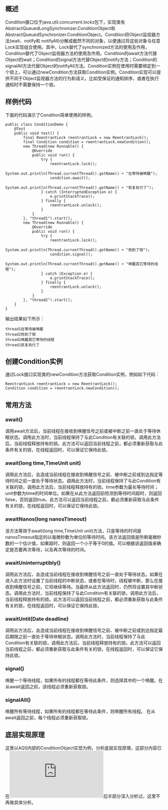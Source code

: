 
## 概述
Condition接口位于java.util.concurrent.locks包下，实现类有
AbstractQueuedLongSynchronizer.ConditionObject和
AbstractQueuedSynchronizer.ConditionObject。Condition将Object监视器方法(wait、notify和 notifyAll)分解成截然不同的对象，以便通过将这些对象与任意Lock实现组合使用。其中，Lock替代了synchronized方法的使用及作用，Condition替代了Object监视器方法的使用及作用。Condition的await方法代替Object的wait；Condition的signal方法代替Object的notify方法；Condition的signalAll方法代替Object的notifyAll方法。Condition实例在使用时需要绑定到一个锁上，可以通过newCondition方法获取Condition实例。Condition实现可以提供不同于Object监视器方法的行为和语义，比如受保证的通知排序，或者在执行通知时不需要保持一个锁。

## 样例代码
下面的代码演示了Condition简单使用的样例。
```
public class ConditionDemo {
    @Test    
    public void test() {
        final ReentrantLock reentrantLock = new ReentrantLock();
        final Condition condition = reentrantLock.newCondition();        
        new Thread(new Runnable() {
            @Override            
            public void run() {                
                try {
                    reentrantLock.lock();
                    System.out.println(Thread.currentThread().getName() + "在等待被唤醒");
                    condition.await();
                    System.out.println(Thread.currentThread().getName() + "恢复执行了");
                } catch (InterruptedException e) {
                    e.printStackTrace();
                } finally {
                    reentrantLock.unlock();
                }
            }
        }, "thread1").start();        
        new Thread(new Runnable() {
            @Override            
            public void run() {                
                try {
                    reentrantLock.lock();
                    System.out.println(Thread.currentThread().getName() + "抢到了锁");
                    condition.signal();
                    System.out.println(Thread.currentThread().getName() + "唤醒其它等待的线程");
                } catch (Exception e) {
                    e.printStackTrace();
                } finally {
                    reentrantLock.unlock();
                }
            }
        }, "thread2").start();
    }
}
```
输出结果如下所示：
```
thread1在等待被唤醒
thread2抢到了锁
thread2唤醒其它等待的线程
thread1恢复执行了
```

## 创建Condition实例
通过Lock接口实现类的newCondition方法获取Condition实例，例如如下代码：
```
ReentrantLock reentrantLock = new ReentrantLock();
Condition condition = reentrantLock.newCondition();
```

## 常用方法
### await()
调用await方法后，当前线程在接收到唤醒信号之前或被中断之前一直处于等待休眠状态。调用此方法时，当前线程保持了与此Condition有关联的锁，调用此方法后，当前线程释放持有的锁。此方法可以返回当前线程之前，都必须重新获取与此条件有关的锁，在线程返回时，可以保证它保持此锁。

### await(long time,TimeUnit unit)
调用此方法后，会造成当前线程在接收到唤醒信号之前、被中断之前或到达指定等待时间之前一直处于等待状态。调用此方法时，当前线程保持了与此Condition有关联的锁，调用此方法后，当前线程释放持有的锁。time参数为最长等待时间；unit参数为time的时间单位。如果在从此方法返回前检测到等待时间超时，则返回 false，否则返回true。此方法可以返回当前线程之前，都必须重新获取与此条件有关的锁，在线程返回时，可以保证它保持此锁。

### awaitNanos(long nanosTimeout)
该方法等效于await(long time,TimeUnit unit)方法，只是等待的时间是
nanosTimeout指定的以毫微秒数为单位的等待时间。该方法返回值是所剩毫微秒数的一个估计值，如果超时，则返回一个小于等于0的值。可以根据该返回值来确定是否要再次等待，以及再次等待的时间。

### awaitUninterruptibly()
调用此方法后，会造成当前线程在接收到唤醒信号之前一直处于等待状态。如果在进入此方法时设置了当前线程的中断状态，或者在等待时，线程被中断，那么在接收到唤醒信号之前，它将继续等待。当最终从此方法返回时，仍然将设置其中断状态。调用此方法时，当前线程保持了与此Condition有关联的锁，调用此方法后，当前线程释放持有的锁。此方法可以返回当前线程之前，都必须重新获取与此条件有关的锁，在线程返回时，可以保证它保持此锁。

### awaitUntil(Date deadline)
调用此方法后，会造成当前线程在接收到唤醒信号之前、被中断之前或到达指定最后期限之前一直处于等待休眠状态。调用此方法时，当前线程保持了与此Condition有关联的锁，调用此方法后，当前线程释放持有的锁。此方法可以返回当前线程之前，都必须重新获取与此条件有关的锁，在线程返回时，可以保证它保持此锁。

### signal()
唤醒一个等待线程，如果所有的线程都在等待此条件，则选择其中的一个唤醒。在从await返回之前，该线程必须重新获取锁。

### signalAll()
唤醒所有等待线程，如果所有的线程都在等待此条件，则唤醒所有线程。 在从await返回之前，每个线程必须重新获取锁。

## 底层实现原理
这里以AQS内部的ConditionObject实现为例，分析底层实现原理，这部分内容已在![高并发编程-CyclicBarrier深入解析](https://github.com/wind7rui/HighConcurrency/blob/master/CyclicBarrier.md)后半部分深入分析过，这里不再做具体分析。



